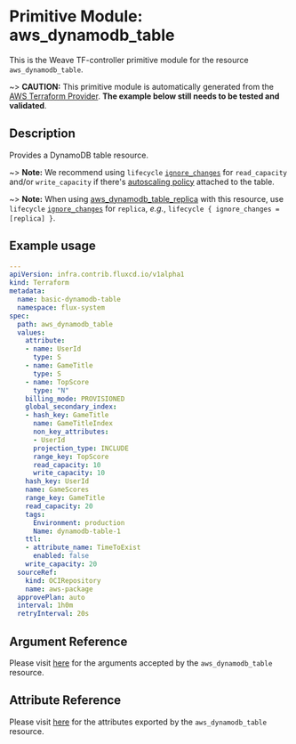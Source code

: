 
# Primitive Module: aws_dynamodb_table

This is the Weave TF-controller primitive module for the resource `aws_dynamodb_table`.

~> **CAUTION:** This primitive module is automatically generated from the [AWS Terraform Provider](https://registry.terraform.io/providers/hashicorp/aws/latest/docs/resources/dynamodb_table). **The example below still needs to be tested and validated**.

## Description

Provides a DynamoDB table resource.

~> **Note:** We recommend using `lifecycle` [`ignore_changes`](https://www.terraform.io/docs/configuration/meta-arguments/lifecycle.html#ignore_changes) for `read_capacity` and/or `write_capacity` if there's [autoscaling policy](/docs/providers/aws/r/appautoscaling_policy.html) attached to the table.

~> **Note:** When using [aws_dynamodb_table_replica](/docs/providers/aws/r/dynamodb_table_replica.html) with this resource, use `lifecycle` [`ignore_changes`](https://www.terraform.io/docs/configuration/meta-arguments/lifecycle.html#ignore_changes) for `replica`, _e.g._, `lifecycle { ignore_changes = [replica] }`.

## Example usage

```yaml
---
apiVersion: infra.contrib.fluxcd.io/v1alpha1
kind: Terraform
metadata:
  name: basic-dynamodb-table
  namespace: flux-system
spec:
  path: aws_dynamodb_table
  values:
    attribute:
    - name: UserId
      type: S
    - name: GameTitle
      type: S
    - name: TopScore
      type: "N"
    billing_mode: PROVISIONED
    global_secondary_index:
    - hash_key: GameTitle
      name: GameTitleIndex
      non_key_attributes:
      - UserId
      projection_type: INCLUDE
      range_key: TopScore
      read_capacity: 10
      write_capacity: 10
    hash_key: UserId
    name: GameScores
    range_key: GameTitle
    read_capacity: 20
    tags:
      Environment: production
      Name: dynamodb-table-1
    ttl:
    - attribute_name: TimeToExist
      enabled: false
    write_capacity: 20
  sourceRef:
    kind: OCIRepository
    name: aws-package
  approvePlan: auto
  interval: 1h0m
  retryInterval: 20s
```

## Argument Reference

Please visit [here](https://registry.terraform.io/providers/hashicorp/aws/latest/docs/resources/dynamodb_table#argument-reference) for the arguments accepted by the `aws_dynamodb_table` resource.

## Attribute Reference

Please visit [here](https://registry.terraform.io/providers/hashicorp/aws/latest/docs/resources/dynamodb_table#attributes-reference) for the attributes exported by the `aws_dynamodb_table` resource.

